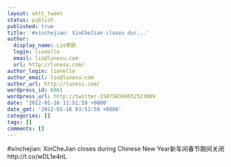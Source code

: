 ```yaml
---
layout: aktt_tweet
status: publish
published: true
title: '#xinchejian: XinCheJian closes dur...'
author:
  display_name: Lio李欧
  login: lionello
  email: lio@lunesu.com
  url: http://lunesu.com/
author_login: lionello
author_email: lio@lunesu.com
author_url: http://lunesu.com/
wordpress_id: 6861
wordpress_url: http://twitter-158758369652523009
date: '2012-01-16 11:51:59 +0800'
date_gmt: '2012-01-16 03:51:59 +0800'
categories: []
tags: []
comments: []
---
```

<p>#xinchejian: <!--:en-->XinCheJian closes during Chinese New Year<!--:--><!--:zh-->新车间春节期间关闭<!--:--> http://t.co/wDL1e4nL</p>
